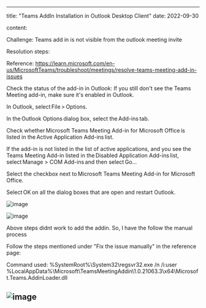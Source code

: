 
---
title: "Teams AddIn Installation in Outlook Desktop Client"
date: 2022-09-30

content:

Challenge: Teams add in is not visible from the outlook meeting invite

Resolution steps:

Reference:  https://learn.microsoft.com/en-us/MicrosoftTeams/troubleshoot/meetings/resolve-teams-meeting-add-in-issues

Check the status of the add-in in Outlook:
If you still don't see the Teams Meeting add-in, make sure it's enabled in Outlook.

In Outlook, select File > Options.

In the Outlook Options dialog box, select the Add-ins tab.

Check whether Microsoft Teams Meeting Add-in for Microsoft Office is listed in the Active Application Add-ins list.

If the add-in is not listed in the list of active applications, and you see the Teams Meeting Add-in listed in the Disabled Application Add-ins list, select Manage > COM Add-ins and then select Go…

Select the checkbox next to Microsoft Teams Meeting Add-in for Microsoft Office.

Select OK on all the dialog boxes that are open and restart Outlook.

![image](https://user-images.githubusercontent.com/5275820/193177410-a49306dc-0554-4378-88ca-539ef022e260.png)

![image](https://user-images.githubusercontent.com/5275820/193177548-4d348faf-019a-4d85-85ec-37333ea6e990.png)

Above steps didnt work to add the addin. So, I have the follow the manual process

Follow the steps mentioned under "Fix the issue manually" in the reference page:

Command used:
%SystemRoot%\System32\regsvr32.exe /n /i:user %LocalAppData%\Microsoft\TeamsMeetingAddin\1.0.21063.3\x64\Microsoft.Teams.AddinLoader.dll

![image](https://user-images.githubusercontent.com/5275820/193173990-f6b8ad70-ea94-4a5a-824a-8c7ec5f0669f.png)
---
